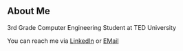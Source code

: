 ## About Me
3rd Grade Computer Engineering Student at TED University

You can reach me via [LinkedIn](https://www.linkedin.com/in/mertkocogluu/) or [EMail](mailto:mertkocoglu3@gmail.com)


